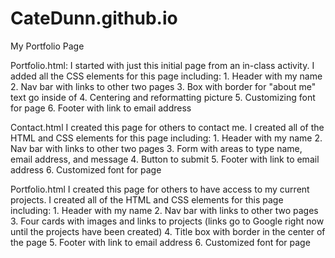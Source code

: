 # CateDunn.github.io
My Portfolio Page

Portfolio.html:
    I started with just this initial page from an in-class activity. I added all the CSS elements for this page including:
        1. Header with my name
        2. Nav bar with links to other two pages
        3. Box with border for "about me" text go inside of
        4. Centering and reformatting picture
        5. Customizing font for page
        6. Footer with link to email address

Contact.html
    I created this page for others to contact me. I created all of the HTML and CSS elements for this page including:
        1. Header with my name
        2. Nav bar with links to other two pages
        3. Form with areas to type name, email address, and message
        4. Button to submit
        5. Footer with link to email address
        6. Customized font for page

Portfolio.html
    I created this page for others to have access to my current projects. I created all of the HTML and CSS elements for this page including:
        1. Header with my name
        2. Nav bar with links to other two pages
        3. Four cards with images and links to projects (links go to Google right now until the projects have been created)
        4. Title box with border in the center of the page
        5. Footer with link to email address
        6. Customized font for page
